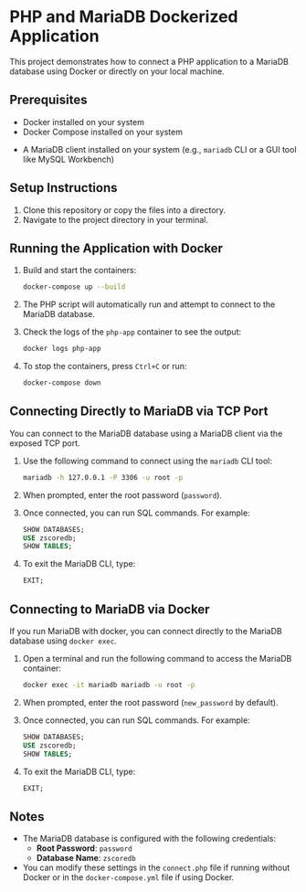 # PHP and MariaDB Dockerized Application

This project demonstrates how to connect a PHP application to a MariaDB database using Docker or directly on your local machine.

## Prerequisites

- Docker installed on your system <!-- (if using Docker) -->
- Docker Compose installed on your system <!-- (if using Docker) -->
<!-- - PHP installed on your system (if running without Docker)
- MariaDB installed on your system (if running without Docker) -->
- A MariaDB client installed on your system (e.g., `mariadb` CLI or a GUI tool like MySQL Workbench)

## Setup Instructions

1. Clone this repository or copy the files into a directory.
2. Navigate to the project directory in your terminal.

## Running the Application with Docker

1. Build and start the containers:
   ```bash
   docker-compose up --build
   ```

2. The PHP script will automatically run and attempt to connect to the MariaDB database.

3. Check the logs of the `php-app` container to see the output:
   ```bash
   docker logs php-app
   ```

4. To stop the containers, press `Ctrl+C` or run:
   ```bash
   docker-compose down
   ```
<!-- 
## Running the Application without Docker

1. **Install MariaDB**:
   - Install MariaDB on your system. For example, on Ubuntu:
     ```bash
     sudo apt update
     sudo apt install mariadb-server
     ```
       or
    ```bash
     sudo apt install mariadb-server-10.1
     ```
   - Start the MariaDB service:
     ```bash
     sudo service mariadb start
     ```

2. **Set Up the Database**:
   - Log in to MariaDB:
     ```bash
     mariadb -u root -p
     ```
   - When prompted for the password, just click enter (the default password is empty).
   - Create the `zscoredb` database:
     ```sql
     CREATE DATABASE zscoredb;
     ```
   - Exit MariaDB:
     ```sql
     EXIT;
     ```

3. **Install PHP**:
   - Install PHP and required extensions. For example, on Ubuntu:
     ```bash
     sudo apt update
     sudo apt install php php-mysql
     ```

4. **Update the PHP Script**:
   - Open the `connect.php` file and update the `$pass` variable to match the MariaDB root password, empty string:
     ```php
     $pass = '';
     ```

5. **Run the PHP Script**:
   - Execute the `connect.php` script:
     ```bash
     php connect.php
     ``` -->

## Connecting Directly to MariaDB via TCP Port

You can connect to the MariaDB database using a MariaDB client via the exposed TCP port.

1. Use the following command to connect using the `mariadb` CLI tool:
   ```bash
   mariadb -h 127.0.0.1 -P 3306 -u root -p
   ```

2. When prompted, enter the root password (`password`).

3. Once connected, you can run SQL commands. For example:
   ```sql
   SHOW DATABASES;
   USE zscoredb;
   SHOW TABLES;
   ```

4. To exit the MariaDB CLI, type:
   ```sql
   EXIT;
   ```

## Connecting to MariaDB via Docker

If you run MariaDB with docker, you can connect directly to the MariaDB database using `docker exec`.

1. Open a terminal and run the following command to access the MariaDB container:
   ```bash
   docker exec -it mariadb mariadb -u root -p
   ```

2. When prompted, enter the root password (`new_password` by default).

3. Once connected, you can run SQL commands. For example:
   ```sql
   SHOW DATABASES;
   USE zscoredb;
   SHOW TABLES;
   ```

4. To exit the MariaDB CLI, type:
   ```sql
   EXIT;
   ```

## Notes

- The MariaDB database is configured with the following credentials:
  - **Root Password**: `password`
  - **Database Name**: `zscoredb`
- You can modify these settings in the `connect.php` file if running without Docker or in the `docker-compose.yml` file if using Docker.
